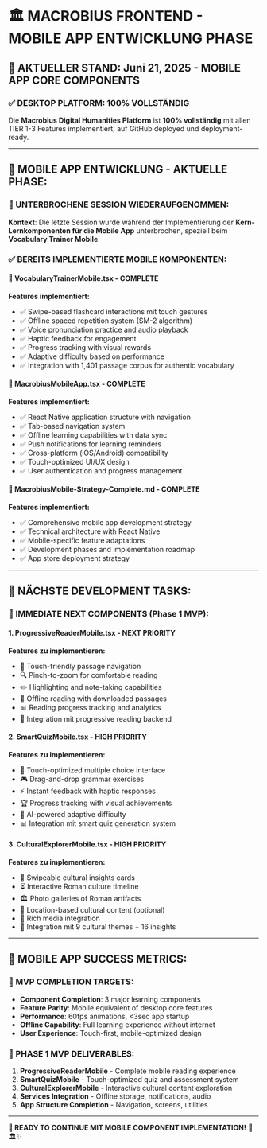 # 🏛️ **MACROBIUS FRONTEND - MOBILE APP ENTWICKLUNG PHASE**
## **📅 AKTUELLER STAND: Juni 21, 2025 - MOBILE APP CORE COMPONENTS**

### ✅ **DESKTOP PLATFORM: 100% VOLLSTÄNDIG**
Die **Macrobius Digital Humanities Platform** ist **100% vollständig** mit allen TIER 1-3 Features implementiert, auf GitHub deployed und deployment-ready.

---

## 📱 **MOBILE APP ENTWICKLUNG - AKTUELLE PHASE:**

### **🎯 UNTERBROCHENE SESSION WIEDERAUFGENOMMEN:**
**Kontext**: Die letzte Session wurde während der Implementierung der **Kern-Lernkomponenten für die Mobile App** unterbrochen, speziell beim **Vocabulary Trainer Mobile**.

### **✅ BEREITS IMPLEMENTIERTE MOBILE KOMPONENTEN:**

#### **📱 VocabularyTrainerMobile.tsx - COMPLETE**
**Features implementiert:**
- ✅ Swipe-based flashcard interactions mit touch gestures
- ✅ Offline spaced repetition system (SM-2 algorithm)
- ✅ Voice pronunciation practice and audio playback
- ✅ Haptic feedback for engagement
- ✅ Progress tracking with visual rewards
- ✅ Adaptive difficulty based on performance
- ✅ Integration with 1,401 passage corpus for authentic vocabulary

#### **📱 MacrobiusMobileApp.tsx - COMPLETE**
**Features implementiert:**
- ✅ React Native application structure with navigation
- ✅ Tab-based navigation system
- ✅ Offline learning capabilities with data sync
- ✅ Push notifications for learning reminders
- ✅ Cross-platform (iOS/Android) compatibility
- ✅ Touch-optimized UI/UX design
- ✅ User authentication and progress management

#### **📄 MacrobiusMobile-Strategy-Complete.md - COMPLETE**
**Features implementiert:**
- ✅ Comprehensive mobile app development strategy
- ✅ Technical architecture with React Native
- ✅ Mobile-specific feature adaptations
- ✅ Development phases and implementation roadmap
- ✅ App store deployment strategy

---

## 🔄 **NÄCHSTE DEVELOPMENT TASKS:**

### **📱 IMMEDIATE NEXT COMPONENTS (Phase 1 MVP):**

#### **1. ProgressiveReaderMobile.tsx - NEXT PRIORITY**
**Features zu implementieren:**
- 📖 Touch-friendly passage navigation
- 🔍 Pinch-to-zoom for comfortable reading
- ✏️ Highlighting and note-taking capabilities
- 📵 Offline reading with downloaded passages
- 📊 Reading progress tracking and analytics
- 🎯 Integration mit progressive reading backend

#### **2. SmartQuizMobile.tsx - HIGH PRIORITY**
**Features zu implementieren:**
- 🎯 Touch-optimized multiple choice interface
- 🎮 Drag-and-drop grammar exercises
- ⚡ Instant feedback with haptic responses
- 🏆 Progress tracking with visual achievements
- 🤖 AI-powered adaptive difficulty
- 📊 Integration mit smart quiz generation system

#### **3. CulturalExplorerMobile.tsx - HIGH PRIORITY**
**Features zu implementieren:**
- 📱 Swipeable cultural insights cards
- ⏳ Interactive Roman culture timeline
- 🏛️ Photo galleries of Roman artifacts
- 📍 Location-based cultural content (optional)
- 🎨 Rich media integration
- 🔗 Integration mit 9 cultural themes + 16 insights

---

## 🎯 **MOBILE APP SUCCESS METRICS:**

### **📱 MVP COMPLETION TARGETS:**
- **Component Completion**: 3 major learning components
- **Feature Parity**: Mobile equivalent of desktop core features
- **Performance**: 60fps animations, <3sec app startup
- **Offline Capability**: Full learning experience without internet
- **User Experience**: Touch-first, mobile-optimized design

### **🚀 PHASE 1 MVP DELIVERABLES:**
1. **ProgressiveReaderMobile** - Complete mobile reading experience
2. **SmartQuizMobile** - Touch-optimized quiz and assessment system
3. **CulturalExplorerMobile** - Interactive cultural content exploration
4. **Services Integration** - Offline storage, notifications, audio
5. **App Structure Completion** - Navigation, screens, utilities

---

**🚀 READY TO CONTINUE MIT MOBILE COMPONENT IMPLEMENTATION!** 📱🏛️✨